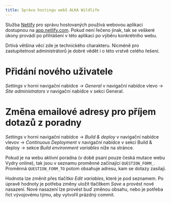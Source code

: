 ```yaml
---
title: Správa hostingu webů ALKA Wildlife
---
```

Služba [Netlify][] pro správu hostovaných používá webovou aplikaci dostupnou na [app.netlify.com][netlify-app]. Pokud není řečeno jinak, tak se veškeré úkony provádí po přihlášení v této aplikaci po výběru konkrétního webu.

Drtivá většina věcí zde je technického charakteru. Nicméně pro zastupitelnost administrátorů je dobré vědět i o této vrstvě celého řešení.

# Přidání nového uživatele

*Settings* v horní navigační nabídce → *General* v navigační nabídce vlevo → *Site administrators* v navigační nabídce v sekci General.

# Změna emailové adresy pro příjem dotazů z poradny

*Settings* v horní navigační nabídce → *Build & deploy* v navigační nabídce vlevov → *Continuous Deployment* v navigační nabídce v sekci Build & deploy → sekce *Build environment variables* níže na stránce.

Pokud je na webu aktivní poradna (v době psaní pouze česká mutace webu Vydry online), tak jsou v seznamu proměnné začínající `QUESTION_FORM_`. Proměnná `QUESTION_FORM_TO` potom obsahuje adresu, kam se dotazy zasílají.

Hodnota lze změnit přes tlačítko *Edit variables*, které je pod seznamem. Po úpravě hodnoty je potřeba změny uložit tlačítkem *Save* a provést nové nasazení. Nové nasazení lze provést buď změnou obsahu, nebo je potřeba říct vývojovému týmu, aby vytvořil prázdný commit.

[netlify]: https://www.netlify.com
[netlify-app]: https://app.netlify.com
